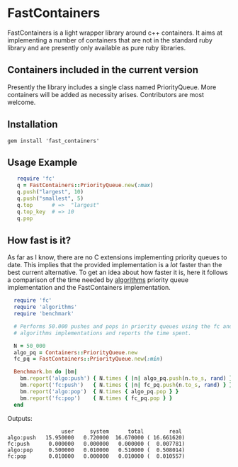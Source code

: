 # FastContainers

FastContainers is a light wrapper library around c++ containers. It aims at implementing a number of containers that are not in the standard ruby library and are presently only available as pure ruby libraries. 

## Containers included in the current version
Presently the library includes a single class named PriorityQueue. More containers will be added as necessity arises. Contributors are most welcome.

## Installation

```
gem install 'fast_containers'
```

## Usage Example

```ruby
   require 'fc'
   q = FastContainers::PriorityQueue.new(:max)
   q.push("largest", 10)
   q.push("smallest", 5)
   q.top      # =>  "largest"
   q.top_key  # => 10
   q.pop
```

## How fast is it?

As far as I know, there are no C extensions implementing priority queues to date. This implies that the provided implementation is a *lot* faster than the best current alternative. 
To get an idea about how faster it is, here it follows a comparison of the time needed by [algorithms](https://github.com/kanwei/algorithms) priority queue implementation and the FastContainers implementation.

```ruby
  require 'fc'
  require 'algorithms'
  require 'benchmark'

  # Performs 50.000 pushes and pops in priority queues using the fc and
  # algorithms implementations and reports the time spent.

  N = 50_000
  algo_pq = Containers::PriorityQueue.new
  fc_pq = FastContainers::PriorityQueue.new(:min)

  Benchmark.bm do |bm|
    bm.report('algo:push') { N.times { |n| algo_pq.push(n.to_s, rand) } }
    bm.report('fc:push')   { N.times { |n| fc_pq.push(n.to_s, rand) } }
    bm.report('algo:pop')  { N.times { algo_pq.pop } }
    bm.report('fc:pop')    { N.times { fc_pq.pop } }
  end
```

Outputs:
```
                 user     system      total        real
algo:push   15.950000   0.720000  16.670000 ( 16.661620)
fc:push      0.000000   0.000000   0.000000 (  0.007781)
algo:pop     0.500000   0.010000   0.510000 (  0.508014)
fc:pop       0.010000   0.000000   0.010000 (  0.010557)
```

